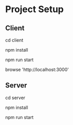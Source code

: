 # Project Setup 

## Client 

cd client

npm install

npm run start

browse 'http://localhost:3000'

## Server 

cd server

npm install

npm run start
